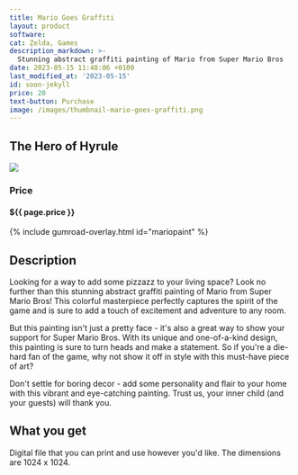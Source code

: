 ```yaml
---
title: Mario Goes Graffiti
layout: product
software: 
cat: Zelda, Games
description_markdown: >-
  Stunning abstract graffiti painting of Mario from Super Mario Bros 
date: 2023-05-15 11:48:06 +0100
last_modified_at: '2023-05-15'
id: soon-jekyll
price: 20
text-button: Purchase
image: /images/thumbnail-mario-goes-graffiti.png
---
```

## The Hero of Hyrule

<a href="https://wooley.gumroad.com/l/mariopaint" class="no-underline pv2 grow db"><img class="w-100" src="{{site.baseurl}}/images/mario-goes-graffiti.png"></a>

### Price
<h4 itemprop="priceCurrency" content="USD">$<span itemprop="price" content="{{ page.price }}">{{ page.price }}</span></h4>

{% include gumroad-overlay.html id="mariopaint" %}

## Description
Looking for a way to add some pizzazz to your living space? Look no further than this stunning abstract graffiti painting of Mario from Super Mario Bros! This colorful masterpiece perfectly captures the spirit of the game and is sure to add a touch of excitement and adventure to any room.

But this painting isn't just a pretty face - it's also a great way to show your support for Super Mario Bros. With its unique and one-of-a-kind design, this painting is sure to turn heads and make a statement. So if you're a die-hard fan of the game, why not show it off in style with this must-have piece of art?

Don't settle for boring decor - add some personality and flair to your home with this vibrant and eye-catching painting. Trust us, your inner child (and your guests) will thank you.

## What you get

Digital file that you can print and use however you'd like. The dimensions are 1024 x 1024.